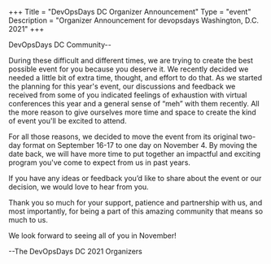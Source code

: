 +++
Title = "DevOpsDays DC Organizer Announcement"
Type = "event"
Description = "Organizer Announcement for devopsdays Washington, D.C. 2021"
+++

DevOpsDays DC Community--

During these difficult and different times, we are trying to create the best possible event for you because you deserve it. We recently decided we needed a little bit of extra time, thought, and effort to do that. As we started the planning for this year's event, our discussions and feedback we received from some of you indicated feelings of exhaustion with virtual conferences this year and a general sense of “meh” with them recently. All the more reason to give ourselves more time and space to create the kind of event you'll be excited to attend.

For all those reasons, we decided to move the event from its original two-day format on September 16-17 to one day on November 4. By moving the date back, we will have more time to put together an impactful and exciting program you've come to expect from us in past years.

If you have any ideas or feedback you’d like to share about the event or our decision, we would love to hear from you. 

Thank you so much for your support, patience and partnership with us, and most importantly, for being a part of this amazing community that means so much to us.

We look forward to seeing all of you in November!

--The DevOpsDays DC 2021 Organizers

